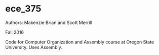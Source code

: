 # ece_375

Authors: Makenzie Brian and Scott Merrill

Fall 2016

Code for Computer Organization and Assembly course at Oregon State University.  Uses Assembly.
